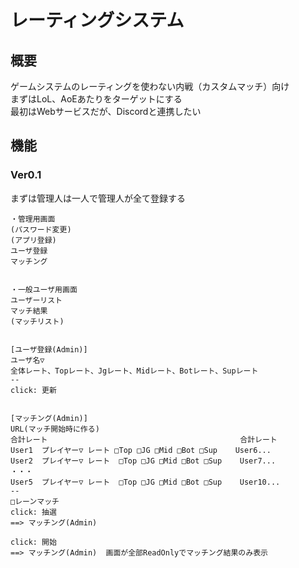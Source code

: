 # レーティングシステム

## 概要 
ゲームシステムのレーティングを使わない内戦（カスタムマッチ）向け  
まずはLoL、AoEあたりをターゲットにする  
最初はWebサービスだが、Discordと連携したい  

## 機能  

### Ver0.1  
まずは管理人は一人で管理人が全て登録する  
  
```uiflow
・管理用画面  
(パスワード変更)  
(アプリ登録)  
ユーザ登録  
マッチング  
  
  
・一般ユーザ用画面
ユーザーリスト  
マッチ結果  
(マッチリスト)  
  
  
[ユーザ登録(Admin)]
ユーザ名▽
全体レート、Topレート、Jgレート、Midレート、Botレート、Supレート
--
click: 更新


[マッチング(Admin)]
URL(マッチ開始時に作る)
合計レート                                           合計レート
User1  プレイヤー▽ レート □Top □JG □Mid □Bot □Sup    User6...
User2  プレイヤー▽ レート  □Top □JG □Mid □Bot □Sup    User7...
・・・
User5  プレイヤー▽ レート  □Top □JG □Mid □Bot □Sup    User10...
--
□レーンマッチ
click: 抽選
==> マッチング(Admin)

click: 開始
==> マッチング(Admin)  画面が全部ReadOnlyでマッチング結果のみ表示
```